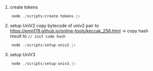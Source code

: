 1. create tokens
```js
    node ./scripts/create-tokens.js
```

2. setup UniV2
copy bytecode of univ2 pair to https://emn178.github.io/online-tools/keccak_256.html
-> copy hash result to `// init code hash`


```js
    node ./scripts/setup-univ2.js
```


3. setup UniV3
```js
    node ./scripts/setup-univ3.js
```
